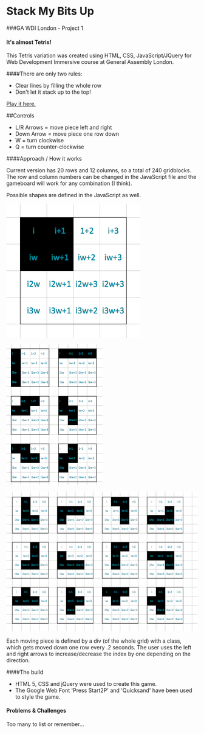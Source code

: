 # Stack My Bits Up
###GA WDI London - Project 1 
#### It's almost Tetris!

This Tetris variation was created using HTML, CSS, JavaScript/JQuery for Web Development Immersive course at General Assembly London. 

####There are only two rules: 

* Clear lines by filling the whole row
* Don't let it stack up to the top!

[Play it here.](https://stackmybitsup.herokuapp.com)

##Controls
* L/R Arrows = move piece left and right
* Down Arrow = move piece one row down
* W = turn clockwise
* Q = turn counter-clockwise



####Approach / How it works

Current version has 20 rows and 12 columns, so a total of 240 gridblocks. The row and column numbers can be changed in the JavaScript file and the gameboard will work for any combination (I think).

Possible shapes are defined in the JavaScript as well.

![](./screenshots/shapeRotations0.png)

![](./screenshots/shapeRotations1.png)

![](./screenshots/shapeRotations2.png)

Each moving piece is defined by a div (of the whole grid) with a class, which gets moved down one row every .2 seconds. The user uses the left and right arrows to increase/decrease the index by one depending on the direction. 



####The build

* HTML 5, CSS and jQuery were used to create this game. 
* The Google Web Font 'Press Start2P' and 'Quicksand' have been used to style the game.


#### Problems & Challenges
Too many to list or remember...








